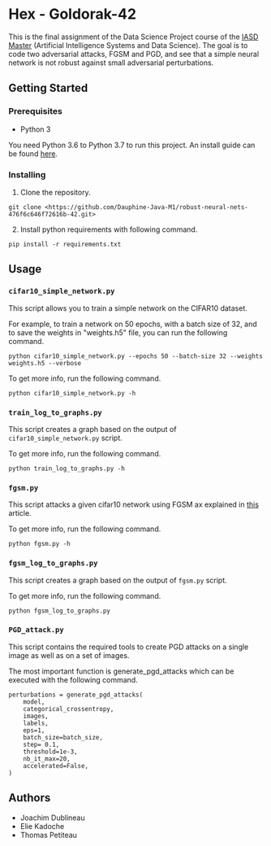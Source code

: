 # Hex - Goldorak-42

This is the final assignment of the Data Science Project course of the [IASD Master](https://www.lamsade.dauphine.fr/wp/iasd/en/) (Artificial Intelligence Systems and Data Science). The goal is to code two adversarial attacks, FGSM and PGD, and see that a simple neural network is not robust against small adversarial perturbations.

## Getting Started

### Prerequisites

* Python 3

You need Python 3.6 to Python 3.7 to run this project. An install guide can be found [here](https://wiki.python.org/moin/BeginnersGuide/Download).

### Installing

1) Clone the repository.

```
git clone <https://github.com/Dauphine-Java-M1/robust-neural-nets-476f6c646f72616b-42.git>
```

2) Install python requirements with following command.

```
pip install -r requirements.txt
```

## Usage

### `cifar10_simple_network.py`

This script allows you to train a simple network on the CIFAR10 dataset.

For example, to train a network on 50 epochs, with a batch size of 32, and to save the weights in "weights.h5" file, you can run the following command.

```
python cifar10_simple_network.py --epochs 50 --batch-size 32 --weights weights.h5 --verbose
```

To get more info, run the following command.

```
python cifar10_simple_network.py -h
```

### `train_log_to_graphs.py`

This script creates a graph based on the output of `cifar10_simple_network.py` script.

To get more info, run the following command.

```
python train_log_to_graphs.py -h
```

### `fgsm.py`

This script attacks a given cifar10 network using FGSM ax explained in [this](https://arxiv.org/abs/1412.6572) article.

To get more info, run the following command.

```
python fgsm.py -h
```

### `fgsm_log_to_graphs.py`

This script creates a graph based on the output of `fgsm.py` script.

To get more info, run the following command.

```
python fgsm_log_to_graphs.py
```

### `PGD_attack.py`

This script contains the required tools to create PGD attacks on a single image as well as on a set of images.

The most important function is generate_pgd_attacks which can be executed with the following command.

```
perturbations = generate_pgd_attacks(
    model,
    categorical_crossentropy,
    images,
    labels,
    eps=1,
    batch_size=batch_size,
    step= 0.1,
    threshold=1e-3,
    nb_it_max=20,
    accelerated=False,
)
```

## Authors

* Joachim Dublineau
* Elie Kadoche
* Thomas Petiteau
